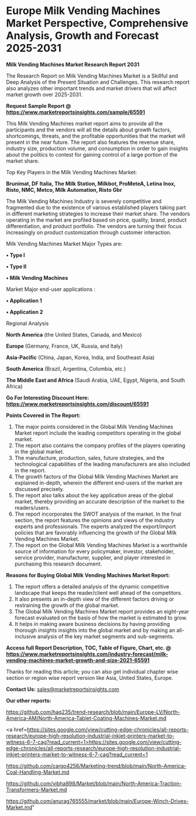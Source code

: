 # Europe Milk Vending Machines Market Perspective, Comprehensive Analysis, Growth and Forecast 2025-2031

<strong>Milk Vending Machines Market Research Report 2031</strong>

The Research Report on Milk Vending Machines Market is a Skillful and Deep Analysis of the Present Situation and Challenges. This research report also analyzes other important trends and market drivers that will affect market growth over 2025-2031.

<strong>Request Sample Report @ <a href=https://www.marketreportsinsights.com/sample/65591>https://www.marketreportsinsights.com/sample/65591</a></strong>

This Milk Vending Machines market report aims to provide all the participants and the vendors will all the details about growth factors, shortcomings, threats, and the profitable opportunities that the market will present in the near future. The report also features the revenue share, industry size, production volume, and consumption in order to gain insights about the politics to contest for gaining control of a large portion of the market share.

Top Key Players in the Milk Vending Machines Market:

<strong>Brunimat, DF Italia, The Milk Station, Milkbot, ProMeteA, Letina Inox, Risto, NMC, Metco, Milk Automation, Risto Gbr</strong>

The Milk Vending Machines Industry is severely competitive and fragmented due to the existence of various established players taking part in different marketing strategies to increase their market share. The vendors operating in the market are profiled based on price, quality, brand, product differentiation, and product portfolio. The vendors are turning their focus increasingly on product customization through customer interaction.

Milk Vending Machines Market Major Types are:

<strong>• Type I

• Type II

• Milk Vending Machines</strong>

Market Major end-user applications :

<strong>• Application 1

• Application 2</strong>

Regional Analysis

</u><strong><b>North America</b></strong> (the United States, Canada, and Mexico)

<strong><b>Europe </b></strong>(Germany, France, UK, Russia, and Italy)

<strong><b>Asia-Pacific</b></strong> (China, Japan, Korea, India, and Southeast Asia)

<strong><b>South America</b></strong> (Brazil, Argentina, Colombia, etc.)

<strong><b>The Middle East and Africa</b></strong> (Saudi Arabia, UAE, Egypt, Nigeria, and South Africa)

<strong>Go For Interesting Discount Here: <a href=https://www.marketreportsinsights.com/discount/65591>https://www.marketreportsinsights.com/discount/65591</a></strong>

<strong>Points Covered in The Report:</strong>
<ol>
  <li>The major points considered in the Global Milk Vending Machines Market report include the leading competitors operating in the global market.</li>
  <li>The report also contains the company profiles of the players operating in the global market.</li>
  <li>The manufacture, production, sales, future strategies, and the technological capabilities of the leading manufacturers are also included in the report.</li>
  <li>The growth factors of the Global Milk Vending Machines Market are explained in-depth, wherein the different end-users of the market are discussed precisely.</li>
  <li>The report also talks about the key application areas of the global market, thereby providing an accurate description of the market to the readers/users.</li>
  <li>The report incorporates the SWOT analysis of the market. In the final section, the report features the opinions and views of the industry experts and professionals. The experts analyzed the export/import policies that are favorably influencing the growth of the Global Milk Vending Machines Market.</li>
  <li>The report on the Global Milk Vending Machines Market is a worthwhile source of information for every policymaker, investor, stakeholder, service provider, manufacturer, supplier, and player interested in purchasing this research document.</li>
</ol>
<strong>Reasons for Buying Global Milk Vending Machines Market Report:</strong>

<ol>
  <li>The report offers a detailed analysis of the dynamic competitive landscape that keeps the reader/client well ahead of the competitors.</li>
  <li>It also presents an in-depth view of the different factors driving or restraining the growth of the global market.</li>
  <li>The Global Milk Vending Machines Market report provides an eight-year forecast evaluated on the basis of how the market is estimated to grow.</li>
  <li>It helps in making aware business decisions by having providing thorough insights insights into the global market and by making an all-inclusive analysis of the key market segments and sub-segments.</li>
</ol>
<strong>Access full Report Description, TOC, Table of Figure, Chart, etc. @ <a href=https://www.marketreportsinsights.com/industry-forecast/milk-vending-machines-market-growth-and-size-2021-65591>https://www.marketreportsinsights.com/industry-forecast/milk-vending-machines-market-growth-and-size-2021-65591</a></strong>


Thanks for reading this article; you can also get individual chapter wise section or region wise report version like Asia, United States, Europe.

<strong>Contact Us:</strong>
sales@marketreportsinsights.com

<strong>Our other reports:</strong>

<a href=https://github.com/haq235/trend-research/blob/main/Europe-LV/North-America-AM/North-America-Tablet-Coating-Machines-Market.md>https://github.com/haq235/trend-research/blob/main/Europe-LV/North-America-AM/North-America-Tablet-Coating-Machines-Market.md</a>

<a href=https://sites.google.com/view/cutting-edge-chronicles/all-reports-research/europe-high-resolution-industrial-inkjet-printers-market-to-witness-6-7-cag?read_current=1>https://sites.google.com/view/cutting-edge-chronicles/all-reports-research/europe-high-resolution-industrial-inkjet-printers-market-to-witness-6-7-cag?read_current=1</a>

<a href=https://github.com/cargo4256/Marketing-trend/blob/main/North-America-Coal-Handling-Market.md>https://github.com/cargo4256/Marketing-trend/blob/main/North-America-Coal-Handling-Market.md</a>

<a href=https://github.com/vibha898/Market/blob/main/North-America-Traction-Transformers-Market.md>https://github.com/vibha898/Market/blob/main/North-America-Traction-Transformers-Market.md</a>

<a href=https://github.com/anurag765555/market/blob/main/Europe-Winch-Drives-Market.md>https://github.com/anurag765555/market/blob/main/Europe-Winch-Drives-Market.md</a>"
